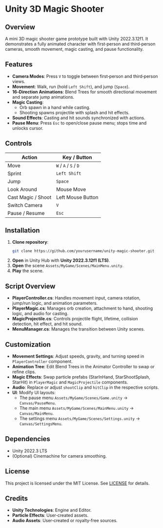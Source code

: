﻿# Unity 3D Magic Shooter

## Overview
A mini 3D magic shooter game prototype built with Unity 2022.3.12f1. It demonstrates a fully animated character with first‑person and third‑person cameras, smooth movement, magic casting, and pause functionality.

## Features
- **Camera Modes**: Press `V` to toggle between first‑person and third‑person views.
- **Movement**: Walk, run (hold `Left Shift`), and jump (`Space`).
- **16‑Direction Animations**: Blend Trees for smooth directional movement and separate jump animations.
- **Magic Casting**:
  - Orb spawn in a hand while casting.
  - Shooting spawns projectile with splash and hit effects.
- **Sound Effects**: Casting and hit sounds synchronized with actions.
- **Pause Menu**: Press `Esc` to open/close pause menu; stops time and unlocks cursor.

## Controls
| Action                   | Key / Button            |
|--------------------------|-------------------------|
| Move                     | `W` / `A` / `S` / `D`    |
| Sprint                   | `Left Shift`             |
| Jump                     | `Space`                  |
| Look Around              | Mouse Move               |
| Cast Magic / Shoot       | Left Mouse Button        |
| Switch Camera            | `V`                      |
| Pause / Resume           | `Esc`                    |

## Installation
1. **Clone repository**:
   ```bash
   git clone https://github.com/yourusername/unity-magic-shooter.git
   ```
2. **Open** in Unity Hub with **Unity 2022.3.12f1 (LTS)**.
3. **Open** the scene `Assets/MyGame/Scenes/MainMenu.unity`.
4. **Play** the scene.

## Script Overview
- **PlayerController.cs**: Handles movement input, camera rotation, jump/run logic, and animation parameters.
- **PlayerMagic.cs**: Manages orb creation, attachment to hand, shooting logic, and audio for casting.
- **MagicProjectile.cs**: Controls projectile flight, lifetime, collision detection, hit effect, and hit sound.
- **MenuManager.cs**: Manages the transition between Unity scenes.

## Customization
- **Movement Settings**: Adjust speeds, gravity, and turning speed in `PlayerController` component.
- **Animation Tree**: Edit Blend Trees in the Animator Controller to swap or refine clips.
- **Magic Effects**: Swap particle prefabs (StarInHand, StarShootSplash, StarHit) in `PlayerMagic` and `MagicProjectile` components.
- **Audio**: Replace or adjust `shootClip` and `hitClip` in the respective scripts.
- **UI**: Modify UI layouts:
  - The pause menu `Assets/MyGame/Scenes/Game.unity` → `Canvas/PauseMenu`.
  - The main menu `Assets/MyGame/Scenes/MainMenu.unity` → `Canvas/MainMenu`.
  - The settings menu `Assets/MyGame/Scenes/Settings.unity` → `Canvas/SettingsMenu`.

## Dependencies
- Unity 2022.3 LTS
- (Optional) Cinemachine for camera smoothing.

## License
This project is licensed under the MIT License. See [LICENSE](LICENSE) for details.

## Credits
- **Unity Technologies**: Engine and Editor.
- **Particle Effects**: User‑created assets.
- **Audio Assets**: User‑created or royalty‑free sources.

